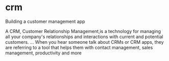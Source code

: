 # crm
Building a customer management app

A CRM, Customer Relationship Management,is a technology for managing all your company's relationships
and interactions with current and potential customers. ... When you hear someone talk about CRMs or CRM apps,
they are referring to a tool that helps them with contact management, sales management, productivity and more
